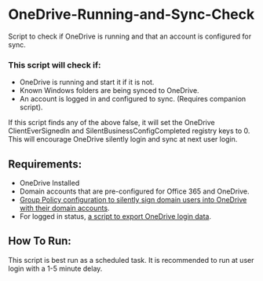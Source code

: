 # OneDrive-Running-and-Sync-Check
Script to check if OneDrive is running and that an account is configured for sync.

### This script will check if:
- OneDrive is running and start it if it is not. 
- Known Windows folders are being synced to OneDrive.
- An account is logged in and configured to sync. (Requires companion script).

If this script finds any of the above false, it will set the OneDrive ClientEverSignedIn and SilentBusinessConfigCompleted registry keys to 0. This will encourage OneDrive silently login and sync at next user login. 

## Requirements:
- OneDrive Installed
- Domain accounts that are pre-configured for Office 365 and OneDrive. 
- [Group Policy configuration to silently sign domain users into OneDrive with their domain accounts](https://github.com/RussellLeVasseur/OneDrive-Silent-Sign-In-and-Sync-Group-Policy-Object).
- For logged in status, [a script to export OneDrive login data]().

## How To Run:
This script is best run as a scheduled task. It is recommended to run at user login with a 1-5 minute delay.
